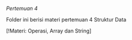*Pertemuan 4*

Folder ini berisi materi pertemuan 4 Struktur Data

[!Materi: Operasi, Array dan String]
